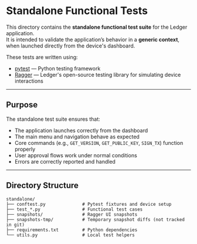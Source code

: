 # Standalone Functional Tests

This directory contains the **standalone functional test suite** for the Ledger application.  
It is intended to validate the application’s behavior in a **generic context**, when launched directly from the device's dashboard.

These tests are written using:

- [pytest](https://docs.pytest.org/en/stable/) — Python testing framework
- [Ragger](https://github.com/LedgerHQ/ragger) — Ledger's open-source testing library for simulating device interactions

---

## Purpose

The standalone test suite ensures that:

- The application launches correctly from the dashboard
- The main menu and navigation behave as expected
- Core commands (e.g., `GET_VERSION`, `GET_PUBLIC_KEY`, `SIGN_TX`) function properly
- User approval flows work under normal conditions
- Errors are correctly reported and handled

---

## Directory Structure

```text
standalone/
├── conftest.py              # Pytest fixtures and device setup
├── test_*.py                # Functional test cases
├── snapshots/               # Ragger UI snapshots
├── snapshots-tmp/           # Temporary snapshot diffs (not tracked in git)
├── requirements.txt         # Python dependencies
└── utils.py                 # Local test helpers
```

